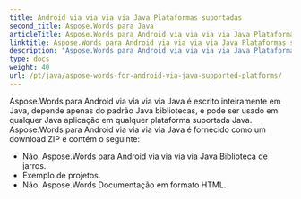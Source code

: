 ```yaml
---
title: Android via via via via Java Plataformas suportadas
second_title: Aspose.Words para Java
articleTitle: Aspose.Words para Android via via via via Java Plataformas suportadas
linktitle: Aspose.Words para Android via via via via Java Plataformas suportadas
description: "Aspose.Words para Android via via via via Java Plataformas suportadas."
type: docs
weight: 40
url: /pt/java/aspose-words-for-android-via-java-supported-platforms/
---
```


Aspose.Words para Android via via via via Java é escrito inteiramente em Java, depende apenas do padrão Java bibliotecas, e pode ser usado em qualquer Java aplicação em qualquer plataforma suportada Java. Aspose.Words para Android via via via via Java é fornecido como um download ZIP e contém o seguinte:

- Não. Aspose.Words para Android via via via via Java Biblioteca de jarros.
- Exemplo de projetos.
- Não. Aspose.Words Documentação em formato HTML.






